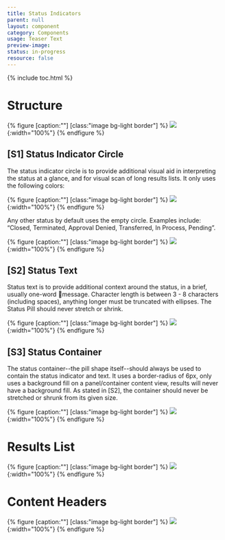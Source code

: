```yaml
---
title: Status Indicators
parent: null
layout: component
category: Components
usage: Teaser Text
preview-image:
status: in-progress
resource: false
---
```


{% include toc.html %}

# Structure

{% figure [caption:""] [class:"image bg-light border"] %}
![]({{site.cdn_url}}/img/components/status-indicators-structure.svg){:width="100%"}
{% endfigure %}

## [S1] Status Indicator Circle

The status indicator circle is to provide additional visual aid in interpreting
the status at a glance, and for visual scan of long results lists. It only uses
the following colors:

{% figure [caption:""] [class:"image bg-light border"] %}
![]({{site.cdn_url}}/img/components/status-indicators-circle.svg){:width="100%"}
{% endfigure %}

Any other status by default uses the empty circle. Examples include: “Closed,
Terminated, Approval Denied, Transferred, In Process, Pending”.

{% figure [caption:""] [class:"image bg-light border"] %}
![]({{site.cdn_url}}/img/components/status-indicators-circle-null.svg){:width="100%"}
{% endfigure %}

## [S2] Status Text

Status text is to provide additional context around the status, in a brief,
usually one-word message. Character length is between 3 - 8 characters
(including spaces), anything longer must be truncated with ellipses. The Status
Pill should never stretch or shrink.

{% figure [caption:""] [class:"image bg-light border"] %}
![]({{site.cdn_url}}/img/components/status-indicators-text.svg){:width="100%"}
{% endfigure %}

## [S3] Status Container

The status container--the pill shape itself--should always be used to contain
the status indicator and text. It uses a border-radius of 6px, only uses a
background fill on a panel/container content view, results will never have a
background fill. As stated in [S2], the container should never be stretched or
shrunk from its given size.

{% figure [caption:""] [class:"image bg-light border"] %}
![]({{site.cdn_url}}/img/components/status-indicators-container.svg){:width="100%"}
{% endfigure %}

# Results List

{% figure [caption:""] [class:"image bg-light border"] %}
![]({{site.cdn_url}}/img/components/status-indicators-results-list.svg){:width="100%"}
{% endfigure %}

# Content Headers

{% figure [caption:""] [class:"image bg-light border"] %}
![]({{site.cdn_url}}/img/components/status-indicators-content-headers.svg){:width="100%"}
{% endfigure %}
